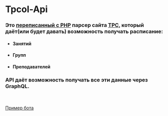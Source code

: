 # Tpcol-Api

### Это [переписанный с PHP](https://github.com/stercoris/old-tpcol-api) парсер сайта [TPC](http://tpcol.ru/asu/), который даёт(или будет давать) возможность получать расписание:
- #### Занятий
- #### Групп
- #### Преподавателей
### API даёт возможность получать все эти данные через GraphQL. 
\
\
[Пример бота](https://vk.com/club184728287)